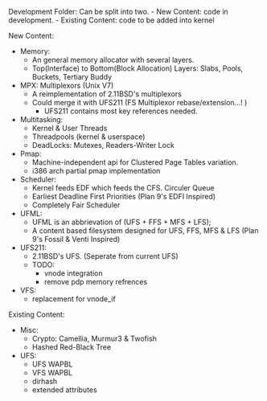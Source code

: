 Development Folder: Can be split into two. 
	- New Content: code in development. 
	- Existing Content: code to be added into kernel

New Content: 
- Memory:
	- An general memory allocator with several layers. 
	- Top(Interface) to Bottom(Block Allocation) Layers: Slabs, Pools, Buckets, Tertiary Buddy 
- MPX: Multiplexors (Unix V7)
	- A reimplementation of 2.11BSD's multiplexors
	- Could merge it with UFS211 (FS Multiplexor rebase/extension...! )
		- UFS211 contains most key references needed.
- Multitasking:
	- Kernel & User Threads
	- Threadpools (kernel & userspace)
	- DeadLocks: Mutexes, Readers-Writer Lock
- Pmap:
	- Machine-independent api for Clustered Page Tables variation.
	- i386 arch partial pmap implementation
- Scheduler:
	- Kernel feeds EDF which feeds the CFS. Circuler Queue
	- Earliest Deadline First Priorities (Plan 9's EDFI Inspired)
	- Completely Fair Scheduler
- UFML:
	- UFML is an abbrievation of (UFS + FFS + MFS + LFS);  
	- A content based filesystem designed for UFS, FFS, MFS & LFS (Plan 9's Fossil & Venti Inspired)
- UFS211:
	- 2.11BSD's UFS. (Seperate from current UFS)
	- TODO: 
		- vnode integration
		- remove pdp memory refrences 
- VFS:
	- replacement for vnode_if
	
Existing Content:
- Misc:
	- Crypto: Camellia, Murmur3 & Twofish
	- Hashed Red-Black Tree
- UFS:
	- UFS WAPBL
	- VFS WAPBL
	- dirhash
	- extended attributes
